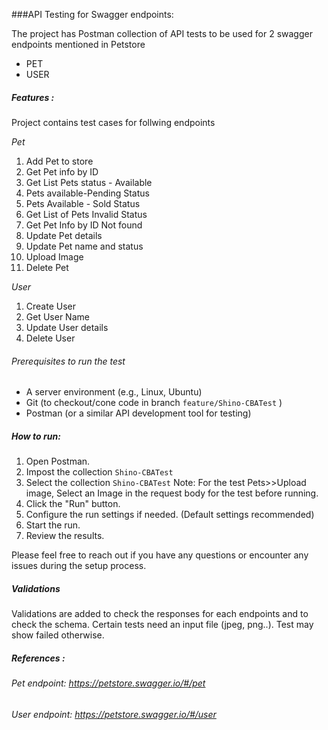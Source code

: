 ###API Testing for Swagger endpoints:

The project has Postman collection of API tests to be used for 2 swagger endpoints mentioned in Petstore
-  PET  
-  USER 

##### Features :
Project contains test cases for follwing endpoints

*Pet*
1. Add Pet to store
2. Get Pet info by ID
3. Get List Pets status - Available
4. Pets available-Pending Status
5. Pets Available - Sold Status
6. Get List of Pets Invalid Status
7. Get Pet Info by ID Not found
8. Update Pet details
9. Update Pet name and status
10. Upload Image
11. Delete Pet

*User*
1. Create User 
2. Get User Name
3. Update User details
4. Delete User

###### Prerequisites to run the test
- A server environment (e.g., Linux, Ubuntu)
- Git (to checkout/cone code in branch  `feature/Shino-CBATest` )
- Postman (or a similar API development tool for testing)

##### How to run:
1. Open Postman.
2. Impost the collection `Shino-CBATest`
3. Select the collection `Shino-CBATest`
		Note: For the test Pets>>Upload image, Select an Image in the request body for the test before running.
4. Click the "Run" button.
5. Configure the run settings if needed. (Default settings recommended)
6. Start the run.
7. Review the results.

Please feel free to reach out if you have any questions or encounter any issues during the setup process.

##### Validations
Validations are added to check the responses for each endpoints and to check the schema.
Certain tests need an input file (jpeg, png..). Test may show failed otherwise.

##### References : 
###### Pet endpoint: https://petstore.swagger.io/#/pet
###### User endpoint: https://petstore.swagger.io/#/user
